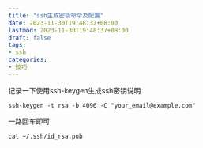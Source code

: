 ```yaml
---
title: "ssh生成密钥命令及配置"
date: 2023-11-30T19:48:37+08:00
lastmod: 2023-11-30T19:48:37+08:00
draft: false
tags:
- ssh
categories:
- 技巧
---
```


记录一下使用ssh-keygen生成ssh密钥说明
<!--more-->
```
ssh-keygen -t rsa -b 4096 -C "your_email@example.com"
```

一路回车即可
```
cat ~/.ssh/id_rsa.pub
```



